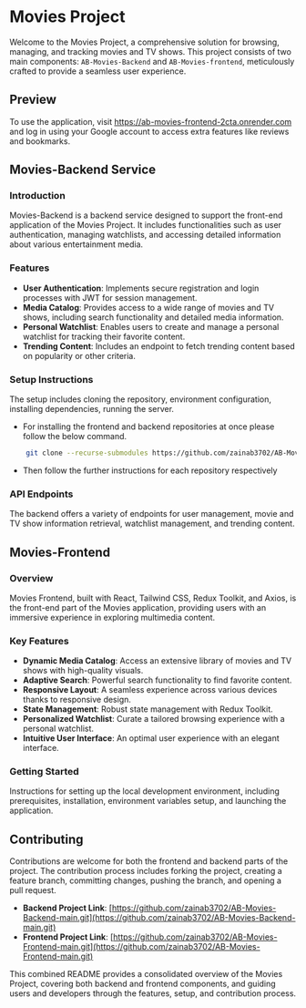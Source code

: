 # Movies Project

Welcome to the Movies Project, a comprehensive solution for browsing, managing, and tracking movies and TV shows. This project consists of two main components: `AB-Movies-Backend` and `AB-Movies-frontend`, meticulously crafted to provide a seamless user experience.

## Preview

To use the application, visit https://ab-movies-frontend-2cta.onrender.com and log in using your Google account to access extra features like reviews and bookmarks.


## Movies-Backend Service

### Introduction

Movies-Backend is a backend service designed to support the front-end application of the Movies Project. It includes functionalities such as user authentication, managing watchlists, and accessing detailed information about various entertainment media.

### Features

- **User Authentication**: Implements secure registration and login processes with JWT for session management.
- **Media Catalog**: Provides access to a wide range of movies and TV shows, including search functionality and detailed media information.
- **Personal Watchlist**: Enables users to create and manage a personal watchlist for tracking their favorite content.
- **Trending Content**: Includes an endpoint to fetch trending content based on popularity or other criteria.

### Setup Instructions

The setup includes cloning the repository, environment configuration, installing dependencies, running the server.

- For installing the frontend and backend repositories at once please follow the below command.

```bash
    git clone --recurse-submodules https://github.com/zainab3702/AB-Movies.git
```

- Then follow the further instructions for each repository respectively

### API Endpoints

The backend offers a variety of endpoints for user management, movie and TV show information retrieval, watchlist management, and trending content.

## Movies-Frontend

### Overview

Movies Frontend, built with React, Tailwind CSS, Redux Toolkit, and Axios, is the front-end part of the Movies application, providing users with an immersive experience in exploring multimedia content.

### Key Features

- **Dynamic Media Catalog**: Access an extensive library of movies and TV shows with high-quality visuals.
- **Adaptive Search**: Powerful search functionality to find favorite content.
- **Responsive Layout**: A seamless experience across various devices thanks to responsive design.
- **State Management**: Robust state management with Redux Toolkit.
- **Personalized Watchlist**: Curate a tailored browsing experience with a personal watchlist.
- **Intuitive User Interface**: An optimal user experience with an elegant interface.

### Getting Started

Instructions for setting up the local development environment, including prerequisites, installation, environment variables setup, and launching the application.

## Contributing

Contributions are welcome for both the frontend and backend parts of the project. The contribution process includes forking the project, creating a feature branch, committing changes, pushing the branch, and opening a pull request.

- **Backend Project Link**: [https://github.com/zainab3702/AB-Movies-Backend-main.git](https://github.com/zainab3702/AB-Movies-Backend-main.git)
- **Frontend Project Link**: [https://github.com/zainab3702/AB-Movies-Frontend-main.git](https://github.com/zainab3702/AB-Movies-Frontend-main.git)

This combined README provides a consolidated overview of the Movies Project, covering both backend and frontend components, and guiding users and developers through the features, setup, and contribution process.
